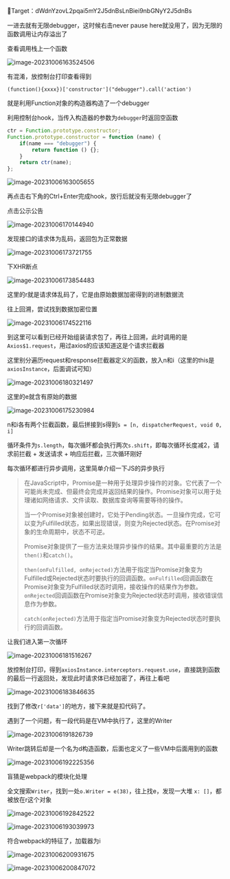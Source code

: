 🎯Target：dWdnYzovL2pqai5mY2J5dnBsLnBiei9nbGNyY2J5dnBs

一进去就有无限debugger，这时候右击never pause here就没用了，因为无限的函数调用让内存溢出了

查看调用栈上一个函数

![image-20231006163524506](./../.gitbook/assets/image-20231006163524506.png)

有混淆，放控制台打印查看得到

`(function(){xxxx})['constructor']("debugger").call('action')`

就是利用Function对象的构造器构造了一个debugger

利用控制台hook，当传入构造器的参数为`debugger`时返回空函数

```js
ctr = Function.prototype.constructor;
Function.prototype.constructor = function (name) {
    if(name === "debugger") {
        return function () {};
    }
    return ctr(name);
};
```

![image-20231006163005655](./../.gitbook/assets/image-20231006163005655.png)

再点击右下角的Ctrl+Enter完成hook，放行后就没有无限debugger了

点击公示公告

![image-20231006170144940](./../.gitbook/assets/image-20231006170144940.png)

发现接口的请求体为乱码，返回包为正常数据

![image-20231006173721755](./../.gitbook/assets/image-20231006173721755.png)

下XHR断点

![image-20231006173854483](./../.gitbook/assets/image-20231006173854483.png)

这里的r就是请求体乱码了，它是由原始数据加密得到的进制数据流

往上回溯，尝试找到数据加密位置

![image-20231006174522116](./../.gitbook/assets/image-20231006174522116.png)

到这里可以看到已经开始组装请求包了，再往上回溯，此时调用的是`Axios$1.request`，用过axios的应该知道这是个请求拦截器

这里别分遍历request和response拦截器定义的函数，放入n和i（这里的this是`axiosInstance`，后面调试可知）

![image-20231006180321497](./../.gitbook/assets/image-20231006180321497.png)

这里的e就含有原始的数据

![image-20231006175230984](./../.gitbook/assets/image-20231006175230984.png)

n和i各有两个拦截函数，最后拼接到s得到`s = [n, dispatcherRequest, void 0, i]`

循环条件为`s.length`，每次循环都会执行两次`s.shift`，即每次循环长度减2，请求前拦截 + 发送请求 + 响应后拦截，三次循环刚好

每次循环都进行异步调用，这里简单介绍一下JS的异步执行

> 在JavaScript中，Promise是一种用于处理异步操作的对象。它代表了一个可能尚未完成、但最终会完成并返回结果的操作。Promise对象可以用于处理诸如网络请求、文件读取、数据库查询等需要等待的操作。
>
> 当一个Promise对象被创建时，它处于Pending状态。一旦操作完成，它可以变为Fulfilled状态，如果出现错误，则变为Rejected状态。在Promise对象的生命周期中，状态不可逆。
>
> Promise对象提供了一些方法来处理异步操作的结果。其中最重要的方法是`then()`和`catch()`。
>
> `then(onFulfilled, onRejected)`方法用于指定当Promise对象变为Fulfilled或Rejected状态时要执行的回调函数。`onFulfilled`回调函数在Promise对象变为Fulfilled状态时调用，接收操作的结果作为参数。`onRejected`回调函数在Promise对象变为Rejected状态时调用，接收错误信息作为参数。
>
> `catch(onRejected)`方法用于指定当Promise对象变为Rejected状态时要执行的回调函数。

让我们进入第一次循环

![image-20231006181516267](./../.gitbook/assets/image-20231006181516267.png)

放控制台打印，得到`axiosInstance.interceptors.request.use`，直接跳到函数的最后一行返回处，发现此时请求体已经加密了，再往上看吧

![image-20231006183846635](./../.gitbook/assets/image-20231006183846635.png)

找到了修改`r['data']`的地方，接下来就是扣代码了。

遇到了一个问题，有一段代码是在VM中执行了，这里的Writer

![image-20231006191826739](./../.gitbook/assets/image-20231006191826739.png)

Writer跳转后却是一个名为d构造函数，后面也定义了一些VM中后面用到的函数

![image-20231006192225356](./../.gitbook/assets/image-20231006192225356.png)

盲猜是webpack的模块化处理

全文搜索`Writer`，找到一处`o.Writer = e(38)`，往上找e，发现一大堆 `x: []`，都被放在r这个对象

![image-20231006192842522](./../.gitbook/assets/image-20231006192842522.png)

![image-20231006193039973](./../.gitbook/assets/image-20231006193039973.png)

符合webpack的特征了，加载器为i

![image-20231006200931675](./../.gitbook/assets/image-20231006200931675.png)

![image-20231006200847072](./../.gitbook/assets/image-20231006200847072.png)

